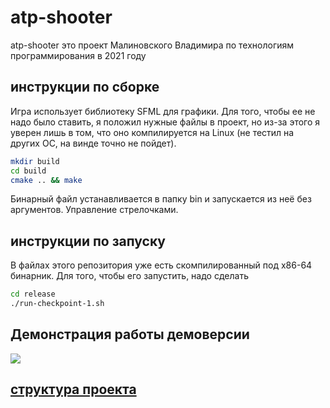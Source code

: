 # atp-shooter
atp-shooter это проект Малиновского Владимира по технологиям программирования в 2021 году

## инструкции по сборке
Игра использует библиотеку SFML для графики. Для того, чтобы ее не надо было ставить, я положил
нужные файлы в проект, но из-за этого я уверен лишь в том, что оно компилируется на Linux (не тестил на других ОС, на винде точно не пойдет).
```bash
mkdir build
cd build
cmake .. && make
```
Бинарный файл устанавливается в папку bin и запускается из неё без аргументов. Управление стрелочками.
## инструкции по запуску
В файлах этого репозитория уже есть скомпилированный под x86-64 бинарник. Для того, чтобы его запустить,
надо сделать
```bash
cd release
./run-checkpoint-1.sh
```

## Демонстрация работы демоверсии

[![](http://img.youtube.com/vi/Ubxsqi-TZMQ/0.jpg)](http://www.youtube.com/watch?v=Ubxsqi-TZMQ "Демо")

## [структура проекта](STRUCTURE.md)
